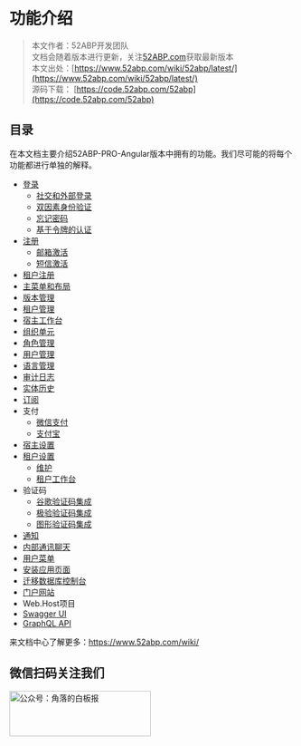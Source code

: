 # 功能介绍

> 本文作者：52ABP开发团队 </br>
> 文档会随着版本进行更新，关注[52ABP.com](https://www.52abp.com)获取最新版本 </br>
> 本文出处：[https://www.52abp.com/wiki/52abp/latest/](https://www.52abp.com/wiki/52abp/latest/) </br>
> 源码下载： [https://code.52abp.com/52abp](https://code.52abp.com/52abp) </br>


## 目录

在本文档主要介绍52ABP-PRO-Angular版本中拥有的功能。我们尽可能的将每个功能都进行单独的解释。

  - [登录](Features-52ABP-NG-Login.md)
    - [社交和外部登录](Features-52ABP-NG-Social-Logins.md)
    - [双因素身份验证](Features-52ABP-NG-Two-Factor-Authentication.md)
    - [忘记密码](Features-52ABP-NG-Forgot-Password.md)
    - [基于令牌的认证](Features-52ABP-NG-Token-Based-Authentication.md)
  - [注册](Features-52ABP-NG-Sign-Up.md)
    - [邮箱激活](Features-52ABP-NG-Email-Activation.md)
    - [短信激活](Features-52ABP-NG-SMS-Activation.md)
  - [租户注册](Features-52ABP-NG-Tenant-Sign-Up.md)
  - [主菜单和布局](Features-52ABP-NG-Main-Menu-Layout.md)
  - [版本管理](Features-52ABP-NG-Edition-Management.md)
  - [租户管理](Features-52ABP-NG-Tenant-Management.md)
  - [宿主工作台](Features-52ABP-NG-Host-Dashboard.md)
  - [组织单元](Features-52ABP-NG-Organization-Units.md)
  - [角色管理](Features-52ABP-NG-Role-Management.md)
  - [用户管理](Features-52ABP-NG-User-Management.md)
  - [语言管理](Features-52ABP-NG-Language-Management.md)
  - [审计日志](Features-52ABP-NG-Audit-Logs.md)
  - [实体历史  ](Features-52ABP-NG-Entity-History.md)
  - [订阅](Features-52ABP-NG-Subscription.md)
  - 支付
    - [微信支付](Features-52ABP-NG-Subscription-WeChat-Integration.md)
    - [支付宝  ](Features-52ABP-NG-Subscription-AliPay-Integration.md) 
  - [宿主设置  ](Features-52ABP-NG-Host-Settings.md)
  - [租户设置  ](Features-52ABP-NG-Tenant-Settings.md)
    - [维护](Features-52ABP-NG-Maintenance.md)
    - [租户工作台](Features-52ABP-NG-Tenant-Dashboard.md)
  - 验证码
    - [谷歌验证码集成](Features-Google-Verification-Code-Integration.md)
    - [极验验证码集成](Features-Jiyan-Verification-Code-Integration.md)
    - [图形验证码集成](Features-GUI-Verification-Code-Integration.md)
  - [通知](Features-52ABP-NG-Notifications.md)
  - [内部通讯聊天](Features-52ABP-NG-Chat.md)
  - [用户菜单  ](Features-52ABP-NG-User-Menu.md)
  - [安装应用页面](Features-52ABP-NG-Setup-Page.md)
  - [迁移数据库控制台   ](Migrator-Console-Application.md)
  - [门户网站](Features-Mvc-Core-Web-Portal-Project.md)
  - Web.Host项目
  - [Swagger UI ](Features-52ABP-NG-Swagger-UI.md)
  - [GraphQL API](Features-52ABP-NG-GraphQL-API.md)
 


来文档中心了解更多：https://www.52abp.com/wiki/ 

## 微信扫码关注我们

<div class="text-center ">
 <img src="https://www.52abp.com/imgs/money-QR/jiaoluo_wechat_QR.jpg" class="img-fluid text-center " alt="公众号：角落的白板报" style="
    height: 80;
    width: 250px;"/>
</div>
